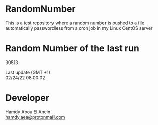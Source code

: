 # RandomNumber    
This is a test repository where a random number is pushed to a file automatically passwordless from a cron job in my Linux CentOS server    
# Random Number of the last run   
30513
      
Last update (GMT +1)    
02/24/22 08:00:02
# Developer    
Hamdy Abou El Anein   
hamdy.aea@protonmail.com
